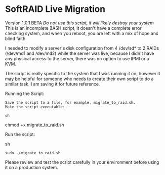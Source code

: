 # SoftRAID Live Migration
Version 1.0.1 BETA
*Do not use this script, it will likely destroy your system*
This is an incomplete BASH script, it doesn't have a complete error checking system, and when you reboot, you are left with a mix of hope and blind faith. 


I needed to modify a server's disk configuration from 4 /dev/sd* to 2 RAIDs (/dev/md1 and /dev/md2) while the server was live, because I didn't have any physical access to the server, there was no option to use IPMI or a KVM.

The script is really specific to the system that I was running it on, however it may be helpful for someone who needs to create their own script to do a similar task. I am saving it for future reference.


Running the Script:

    Save the script to a file, for example, migrate_to_raid.sh.
    Make the script executable:

    sh

chmod +x migrate_to_raid.sh

Run the script:

sh

    sudo ./migrate_to_raid.sh

Please review and test the script carefully in your environment before using it on a production system.
